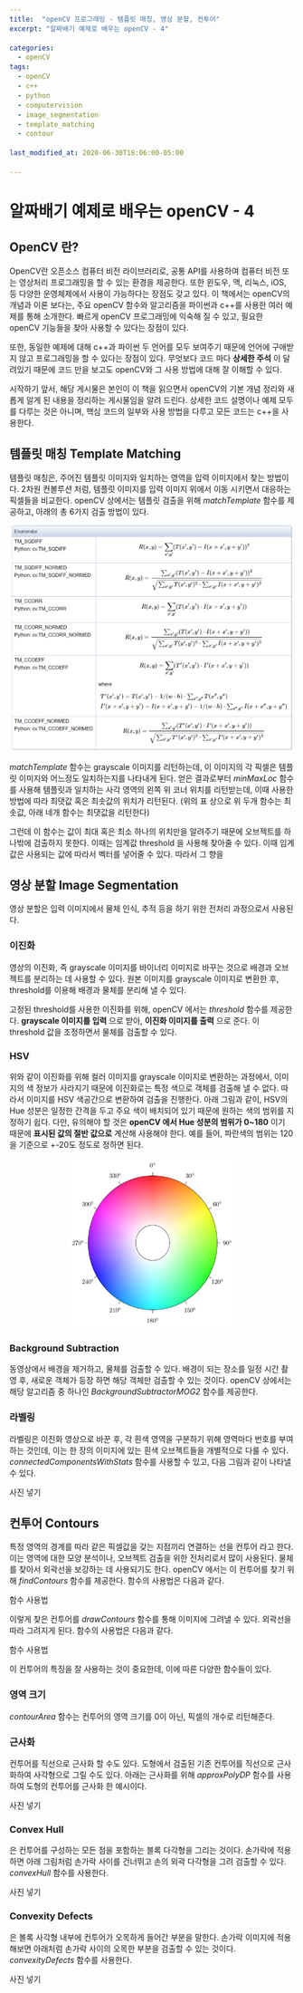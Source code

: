 ```yaml
---
title:  "openCV 프로그래밍 - 템플릿 매칭, 영상 분할, 컨투어"
excerpt: "알짜배기 예제로 배우는 openCV - 4"

categories:
  - openCV
tags:
  - openCV
  - c++
  - python
  - computervision
  - image_segmentation
  - template_matching
  - contour

last_modified_at: 2020-06-30T18:06:00-05:00

---
```


# 알짜배기 예제로 배우는 openCV - 4

## OpenCV 란?
OpenCV란 오픈소스 컴퓨터 비전 라이브러리로, 공통 API를 사용하여 컴퓨터 비전 또는 영상처리 프로그래밍을 할 수 있는 환경을 제공한다. 또한 윈도우, 맥, 리눅스, iOS, 등 다양한 운영체제에서 사용이 가능하다는 장점도 갖고 있다.
이 책에서는 openCV의 개념과 이론 보다는, 주요 openCV 함수와 알고리즘을 파이썬과 c++를 사용한 여러 예제를 통해 소개한다. 빠르게 openCV 프로그래밍에 익숙해 질 수 있고, 필요한 openCV 기능들을 찾아 사용할 수 있다는 장점이 있다.

또한, 동일한 예제에 대해 c++과 파이썬 두 언어를 모두 보여주기 때문에 언어에 구애받지 않고 프로그래밍을 할 수 있다는 장점이 있다. 무엇보다 코드 마다 **상세한 주석** 이 달려있기 때문에 코드 만을 보고도 openCV와 그 사용 방법에 대해 잘 이해할 수 있다.

시작하기 앞서, 해당 게시물은 본인이 이 책을 읽으면서 openCV의 기본 개념 정리와 새롭게 알게 된 내용을 정리하는 게시물임을 알려 드린다. 상세한 코드 설명이나 예제 모두를 다루는 것은 아니며, 핵심 코드의 일부와 사용 방법을 다루고 모든 코드는 c++을 사용한다.


## 템플릿 매칭 Template Matching

템플릿 매칭은, 주어진 템플릿 이미지와 일치하는 영역을 입력 이미지에서 찾는 방법이다. 2차원 컨볼루션 처럼, 템플릿 이미지를 입력 이미지 위에서 이동 시키면서 대응하는 픽셀들을 비교한다.
openCV 상에서는 템플릿 검출을 위해 *matchTemplate* 함수를 제공하고, 아래의 총 6가지 검출 방법이 있다.

<p align="center">
  <img src="/assets/images/results/matchtemplate.png" width="500px" height="400px">
</p>

*matchTemplate* 함수는 grayscale 이미지를 리턴하는데, 이 이미지의 각 픽셀은 템플릿 이미지와 어느정도 일치하는지를 나타내게 된다.
얻은 결과로부터 *minMaxLoc* 함수를 사용해 템플릿과 일치하는 사각 영역의 왼쪽 위 코너 위치를 리턴받는데, 이때 사용한 방법에 따라 최댓값 혹은 최솟값의 위치가 리턴된다.
(위의 표 상으로 위 두개 함수는 최솟값, 아래 네개 함수는 최댓값을 리턴한다)

그런데 이 함수는 값이 최대 혹은 최소 하나의 위치만을 알려주기 때문에 오브젝트를 하나밖에 검출하지 못한다. 이때는 임계값 threshold 을 사용해 찾아줄 수 있다.
이때 임계값은 사용되는 값에 따라서 벡터를 넣어줄 수 있다. 따라서 그 향을


## 영상 분할 Image Segmentation
영상 분할은 입력 이미지에서 물체 인식, 추적 등을 하기 위한 전처리 과정으로서 사용된다.

### 이진화
영상의 이진화, 즉 grayscale 이미지를 바이너리 이미지로 바꾸는 것으로 배경과 오브젝트를 분리하는 데 사용할 수 있다. 원본 이미지를 grayscale 이미지로 변환한 후, threshold를 이용해 배경과 물체를 분리해 낼 수 있다.

고정된 threshold를 사용한 이진화를 위해, openCV 에서는 *threshold* 함수를 제공한다. **grayscale 이미지를 입력** 으로 받아, **이진화 이미지를 출력** 으로 준다. 이 threshold 값을 조정하면서 물체를 검출할 수 있다.

### HSV
위와 같이 이진화를 위해 컬러 이미지를 grayscale 이미지로 변환하는 과정에서, 이미지의 색 정보가 사라지기 때문에 이진화로는 특정 색으로 객체를 검출해 낼 수 없다. 따라서 이미지를 HSV 색공간으로 변환하여 검출을 진행한다.
아래 그림과 같이, HSV의 Hue 성분은 일정한 간격을 두고 주요 색이 배치되어 있기 때문에 원하는 색의 범위를 지정하기 쉽다. 다만, 유의해야 할 것은 **openCV 에서 Hue 성분의 범위가 0~180** 이기 때문에 **표시된 값의 절반 값으로** 계산해 사용해야 한다. 예를 들어, 파란색의 범위는 120을 기준으로 +-20도 정도로 정하면 된다.

<p align="center">
  <img src="/assets/images/results/hue.png" width="300px" height="300px">
</p>

### Background Subtraction
동영상에서 배경을 제거하고, 물체를 검출할 수 있다. 배경이 되는 장소를 일정 시간 촬영 후, 새로운 객체가 등장 하면 해당 객체만 검출할 수 있는 것이다.
openCV 상에서는 해당 알고리즘 중 하나인 *BackgroundSubtractorMOG2* 함수를 제공한다.


### 라벨링

라벨링은 이진화 영상으로 바꾼 후, 각 흰색 영역을 구분하기 위해 영역마다 번호를 부여하는 것인데, 이는 한 장의 이미지에 있는 흰색 오브젝트들을 개별적으로 다룰 수 있다.
*connectedComponentsWithStats* 함수를 사용할 수 있고, 다음 그림과 같이 나타낼 수 있다.

사진 넣기


## 컨투어 Contours
특정 영역의 경계를 따라 같은 픽셀값을 갖는 지점끼리 연결하는 선을 컨투어 라고 한다. 이는 영역에 대한 모양 분석이나, 오브젝트 검출을 위한 전처리로서 많이 사용된다.
물체를 찾아서 외곽선을 보강하는 데 사용되기도 한다. openCV 에서는 이 컨투어를 찾기 위해 *findContours* 함수를 제공한다. 함수의 사용법은 다음과 같다.

함수 사용법

이렇게 찾은 컨투어를 *drawContours* 함수를 통해 이미지에 그려낼 수 있다. 외곽선을 따라 그려지게 된다. 함수의 사용법은 다음과 같다.

함수 사용법

이 컨투어의 특징을 잘 사용하는 것이 중요한데, 이에 따른 다양한 함수들이 있다.

### 영역 크기
*contourArea* 함수는 컨투어의 영역 크기를 0이 아닌, 픽셀의 개수로 리턴해준다.

### 근사화
컨투어를 직선으로 근사화 할 수도 있다. 도형에서 검출된 기존 컨투어를 직선으로 근사화하여 사각형으로 그릴 수도 있다. 아래는 근사화를 위해 *approxPolyDP* 함수를 사용하여 도형의 컨투어를 근사화 한 예시이다.

사진 넣기

### Convex Hull
은 컨투어를 구성하는 모든 점을 포함하는 블록 다각형을 그리는 것이다. 손가락에 적용하면 아래 그림처럼 손가락 사이를 건너뛰고 손의 외곽 다각형을 그려 검출할 수 있다.
*convexHull* 함수를 사용한다.

사진 넣기

### Convexity Defects
은 볼록 사각형 내부에 컨투어가 오목하게 들어간 부분을 말한다. 손가락 이미지에 적용해보면 아래처럼 손가락 사이의 오목한 부분을 검출할 수 있는 것이다.
*convexityDefects* 함수를 사용한다.

사진 넣기
